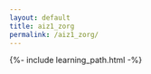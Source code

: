 ```yaml
---
layout: default
title: aiz1_zorg
permalink: /aiz1_zorg/
---
```


{%- include learning_path.html -%}
